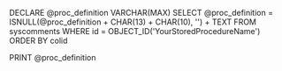 DECLARE @proc_definition VARCHAR(MAX)
SELECT @proc_definition = ISNULL(@proc_definition + CHAR(13) + CHAR(10), '') + TEXT
FROM syscomments
WHERE id = OBJECT_ID('YourStoredProcedureName')
ORDER BY colid

PRINT @proc_definition
